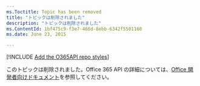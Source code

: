 ```yaml
---
ms.Toctitle: Topic has been removed
title: "トピックは削除されました"
description: "トピックは削除されました"
ms.ContentId: 1bf475c9-f3e7-466d-8ebb-6342f5501160
ms.date: June 23, 2015

---
```

[!INCLUDE [Add the O365API repo styles](../includes/controls/addo365apistyles.xml)]

このトピックは削除されました。Office 365 API の詳細については、[Office 開発者向けドキュメント](https://msdn.microsoft.com/en-us/office/)を参照してください。

